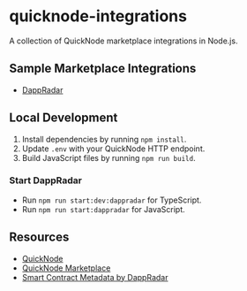 # quicknode-integrations

A collection of QuickNode marketplace integrations in Node.js.

## Sample Marketplace Integrations

- [DappRadar](src/dappRadar/)

## Local Development

1. Install dependencies by running `npm install`.
2. Update `.env` with your QuickNode HTTP endpoint.
3. Build JavaScript files by running `npm run build`.

### Start DappRadar

- Run `npm run start:dev:dappradar` for TypeScript.
- Run `npm run start:dappradar` for JavaScript.

## Resources

- [QuickNode](https://www.quicknode.com/)
- [QuickNode Marketplace](https://marketplace.quicknode.com/catalog)
- [Smart Contract Metadata by DappRadar](https://marketplace.quicknode.com/add-on/dappradar-verification)
